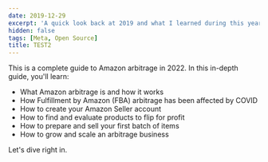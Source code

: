 ```yaml
---
date: 2019-12-29
excerpt: 'A quick look back at 2019 and what I learned during this year.'
hidden: false
tags: [Meta, Open Source]
title: TEST2
---
```


This is a complete guide to Amazon arbitrage in 2022. In this in-depth guide, you'll learn:

- What Amazon arbitrage is and how it works
- How Fulfillment by Amazon (FBA) arbitrage has been affected by COVID
- How to create your Amazon Seller account
- How to find and evaluate products to flip for profit
- How to prepare and sell your first batch of items
- How to grow and scale an arbitrage business

Let's dive right in.
